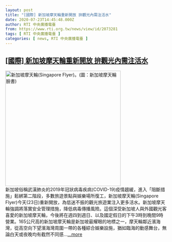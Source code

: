 ```yaml
---
layout: post
title: "[國際] 新加坡摩天輪重新開放 拚觀光內需注活水"
date: 2020-07-23T14:45:48.000Z
author: RTI 中央廣播電臺
from: https://www.rti.org.tw/news/view/id/2073281
tags: [ RTI 中央廣播電臺 ]
categories: [ news, RTI 中央廣播電臺 ]
---
```

<!--1595515548000-->
[[國際] 新加坡摩天輪重新開放 拚觀光內需注活水](https://www.rti.org.tw/news/view/id/2073281)
------

<div>
<img src="https://static.rti.org.tw/assets/thumbnails/2020/07/23/288cdffefba8e195e450dd57922e601b.jpg" width="360" alt="新加坡摩天輪(Singapore Flyer)。(圖：新加坡摩天輪臉書)" title="新加坡摩天輪(Singapore Flyer)。(圖：新加坡摩天輪臉書)"><br>新加坡俗稱武漢肺炎的2019年冠狀病毒疾病(COVID-19)疫情趨緩，進入「阻斷措施」鬆綁第二階段，多數旅遊景點與娛樂場所復工，新加坡摩天輪(Singapore Flyer)今天(23日)重新開放，為低迷不振的觀光旅遊業注入更多活水。新加坡摩天輪強調將落實安全管理措施，降低病毒傳播風險。這個深受新加坡人與外國觀光客喜愛的新加坡摩天輪，今後將在週四到週日、以及國定假日的下午3時到晚間9時營業。165公尺高的新加坡摩天輪是新加坡最耀眼的地標之一，摩天輪鄰近濱海灣，從高空向下望濱海灣周圍一帶的各種綜合娛樂設施，猶如臨海的動感舞台，無論白天或夜晚均有截然不同感...<a target="_blank" href="https://www.rti.org.tw/news/view/id/2073281">...more</a>
</div>

